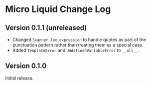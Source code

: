 # Micro Liquid Change Log

## Version 0.1.1 (unreleased)

- Changed `Scanner.lex_expression` to handle quotes as part of the punctuation pattern rather than treating them as a special case.
- Added `TemplateError` and `UndefinedVariableError` to `__all__`.

## Version 0.1.0

Initial release.
